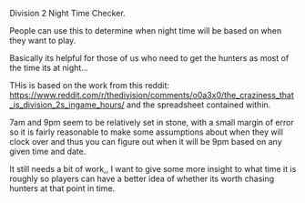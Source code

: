 Division 2 Night Time Checker.

People can use this to determine when night time will be based on when they want to play.

Basically its helpful for those of us who need to get the hunters as most of the time its at night...

THis is based on the work from this reddit:
https://www.reddit.com/r/thedivision/comments/o0a3x0/the_craziness_that_is_division_2s_ingame_hours/ and the spreadsheet contained within.

7am and 9pm seem to be relatively set in stone, with a small margin of error so it is fairly reasonable to make some assumptions about when they will clock over and thus you can figure out when it will be 9pm based on any given time and date.

It still needs a bit of work,, I want to give some more insight to what time it is roughly so players can have a better idea of whether its worth chasing hunters at that point in time.
